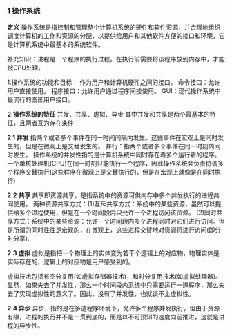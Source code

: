 <!--
 * @Author: Jerome 841682441@qq.com
 * @Date: 2022-12-09 21:12:31
 * @LastEditors: Jerome 841682441@qq.com
 * @LastEditTime: 2023-01-27 10:09:23
 * @FilePath: \操作系统\1.1 操作系统.md
 * @Description: 这是默认设置,请设置`customMade`, 打开koroFileHeader查看配置 进行设置: https://github.com/OBKoro1/koro1FileHeader/wiki/%E9%85%8D%E7%BD%AE
-->
### 1 操作系统

__定义__
操作系统是指控制和管理整个计算机系统的硬件和软件资源，并合理地组织调度计算机的工作和资源的分配，以提供给用户和其他软件方便的接口和环境，它是计算机系统中最基本的系统软件。

补充知识：进程是一个程序的执行过程。在执行前需要将该程序放到内存中，才能被CPU处理。

1.操作系统的功能和目标：
作为用户和计算机硬件之间的接口。
命令接口：允许用户直接使用。
程序接口：允许用户通过程序间接使用。
GUI：现代操作系统中最流行的图形用户接口。

**2.操作系统的特征**
并发、共享、虚拟、异步
其中并发和共享是两个最基本的特征，且两者互为存在条件

__2.1 并发__
指两个或者多个事件在同一时间间隔内发生。这些事件在宏观上是同时发生的，但是在微观上是交替发生的。
并行：指两个或者多个事件在同一时刻内同时发生。
操作系统的并发性指的是计算机系统中同时存在着多个运行着的程序。
一个单核处理机(CPU)在同一时刻只能执行一个程序，因此操作系统会负责协调多个程序交替执行(这些程序在微观上是交替执行的，但是在宏观上就像是在同时执行)

**2.2 共享**
共享即资源共享，是指系统中的资源可供内存中多个并发执行的进程共同使用。
两种资源共享方式：(1)互斥共享方式：系统中的某些资源，虽然可以提供给多个进程使用，但是在一个时间段内只允许一个进程访问该资源。
(2)同时共享方式：系统中的某些资源：允许一个时间段内多个进程同时对它们进行访问。但是所谓的同时往往是宏观的，在微观上，这些进程交替地对资源将进行访问(即分时分享).

**2.3 虚拟**
虚拟是指把一个物理上的实体变为若干个逻辑上的对应物，物理实体是实际存在的，逻辑上的对应物是用户感受到的。

虚拟技术包括有空分复用(如虚拟存储器技术)，和时分复用技术(如虚拟处理器)。显然，如果失去了并发性，那么一个时间段内系统中只需要运行一道程序，那么失去了实现虚拟性的意义了。因此，没有了并发性，也就谈不上虚拟性。


**2.4 异步**
异步，指的是在多道程序环境下，允许多个程序并发执行，但由于资源有限，进程的执行并不是一贯到底的，而是以不可预知的速度向前推进，这就是进程的异步性。
